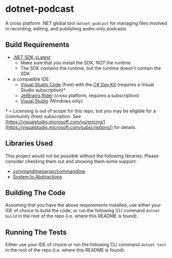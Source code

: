 # dotnet-podcast

A cross platform .NET global tool `dotnet-podcast` for managing files involved in recording, editing, and publishing audio-only podcasts

## Build Requirements

- [.NET SDK vLatest](https://get.dot.net/)
  - Make sure that you install the SDK, *NOT* the runtime
  - The SDK contains the runtime, but the runtime doesn't contain the SDK
- a compatible IDE:
  - [Visual Studio Code](https://code.visualstudio.com) (free) with the [C# Dev Kit](https://marketplace.visualstudio.com/items?itemName=ms-dotnettools.csdevkit) (requires a Visual Studio subscription)&ast;
  - [JetBrains Rider](https://www.jetbrains.com/rider/) (cross platform, requires a subscription)
  - [Visual Studio](https://visualstudio.com) (Windows only)

&ast; = Licensing is out of scope for this repo, but you may be eligible for a Community (free) subscription. See [https://visualstudio.microsoft.com/vs/pricing/](https://visualstudio.microsoft.com/subscriptions/) for details.

## Libraries Used

This project would not be possible without the following libraries. Please consider checking them out and showing them some support:

- [commandlineparser/commandline](https://github.com/commandlineparser/commandline)
- [System.Io.Abstractions](https://www.nuget.org/packages/System.IO.Abstractions)

## Building The Code

Assuming that you have the above requirements installed, use either your IDE of choice to build the code, or run the following CLI command `dotnet build` in the root of the repo (i.e. where this README is found).

## Running The Tests

Either use your IDE of choice or run the following CLI command `dotnet test` in the root of the repo (i.e. where this README is found).
